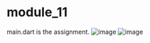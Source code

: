 # module_11

main.dart is the assignment.
![image](https://github.com/siamhasnat/module_11/assets/142573343/9cf78267-6a0f-4357-bb4c-3de09a0272e2)
![image](https://github.com/siamhasnat/module_11/assets/142573343/6b86628f-09ca-4077-a5f8-16d0ab095a66)
